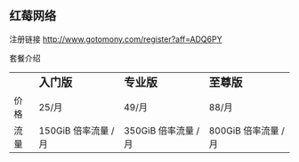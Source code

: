 ## 红莓网络
注册链接
http://www.gotomony.com/register?aff=ADQ6PY

套餐介绍

<table border="0">
 <tr>
    <td><b style="font-size:20px"></b></td>
    <td><b style="font-size:20px">入门版</b></td>
    <td><b style="font-size:20px">专业版</b></td>
    <td><b style="font-size:20px">至尊版</b></td>
 </tr>
 <tr>
    <td>价格</td>
    <td>25/月</td>
    <td>49/月</td>
    <td>88/月</td>
 </tr>
  <tr>
    <td>流量</td>
    <td>150GiB 倍率流量 / 月</td>
    <td>350GiB 倍率流量 / 月</td>
    <td>800GiB 倍率流量 / 月</td>
 </tr>
</table>

